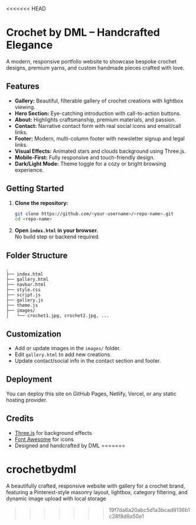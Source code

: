 <<<<<<< HEAD
# Crochet by DML – Handcrafted Elegance

A modern, responsive portfolio website to showcase bespoke crochet designs, premium yarns, and custom handmade pieces crafted with love.

## Features

- **Gallery:** Beautiful, filterable gallery of crochet creations with lightbox viewing.
- **Hero Section:** Eye-catching introduction with call-to-action buttons.
- **About:** Highlights craftsmanship, premium materials, and passion.
- **Contact:** Narrative contact form with real social icons and email/call links.
- **Footer:** Modern, multi-column footer with newsletter signup and legal links.
- **Visual Effects:** Animated stars and clouds background using Three.js.
- **Mobile-First:** Fully responsive and touch-friendly design.
- **Dark/Light Mode:** Theme toggle for a cozy or bright browsing experience.

## Getting Started

1. **Clone the repository:**
   ```bash
   git clone https://github.com/<your-username>/<repo-name>.git
   cd <repo-name>
   ```

2. **Open `index.html` in your browser.**  
   No build step or backend required.

## Folder Structure

```
.
├── index.html
├── gallery.html
├── navbar.html
├── style.css
├── script.js
├── gallery.js
├── theme.js
├── images/
│   └── crochet1.jpg, crochet2.jpg, ...
```

## Customization

- Add or update images in the `images/` folder.
- Edit `gallery.html` to add new creations.
- Update contact/social info in the contact section and footer.

## Deployment

You can deploy this site on GitHub Pages, Netlify, Vercel, or any static hosting provider.

## Credits

- [Three.js](https://threejs.org/) for background effects
- [Font Awesome](https://fontawesome.com/) for icons
- Designed and handcrafted by DML
=======
# crochetbydml
A beautifully crafted, responsive  website with gallery for a crochet brand, featuring a Pinterest-style masonry layout, lightbox, category filtering, and dynamic image upload with local storage
>>>>>>> 19f7da6a20abc5d1a3bcad9136b1c28f8d8a50e1
